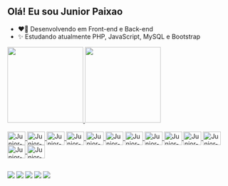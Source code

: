 ## Olá! Eu sou Junior Paixao

- ❤️‍🔥 Desenvolvendo em Front-end e Back-end
- ✨ Estudando atualmente PHP, JavaScript, MySQL e Bootstrap


<div>
    <a href="https://github.com/juniorti91">
    <img height="170em" src="https://github-readme-stats.vercel.app/api?username=juniorti91&show_icons=true&theme=highcontrast&include_all_commits=true&count_private=true"/>
    <img height="170em" src="https://github-readme-stats.vercel.app/api/top-langs/?username=juniorti91&layout=compact&langs_count=7&theme=highcontrast"/>
</div>

<div style="display: inline_block"><br>
    <img align="center" alt="Junior-Bootstrap" height="30" width="40" src="https://cdn.jsdelivr.net/gh/devicons/devicon/icons/bootstrap/bootstrap-plain-wordmark.svg">
    <img align="center" alt="Junior-Html" height="30" width="40" src="https://cdn.jsdelivr.net/gh/devicons/devicon/icons/html5/html5-original-wordmark.svg">
    <img align="center" alt="Junior-Css" height="30" width="40" src="https://cdn.jsdelivr.net/gh/devicons/devicon/icons/css3/css3-original-wordmark.svg">
    <img align="center" alt="Junior-Java" height="30" width="40" src="https://cdn.jsdelivr.net/gh/devicons/devicon/icons/java/java-original-wordmark.svg">
    <img align="center" alt="Junior-JavaScript" height="30" width="40" src="https://cdn.jsdelivr.net/gh/devicons/devicon/icons/javascript/javascript-original.svg">
    <img align="center" alt="Junior-C" height="30" width="40" src="https://cdn.jsdelivr.net/gh/devicons/devicon/icons/c/c-original.svg">
    <img align="center" alt="Junior-CSharp" height="30" width="40" src="https://cdn.jsdelivr.net/gh/devicons/devicon/icons/csharp/csharp-original.svg">
    <img align="center" alt="Junior-Php" height="30" width="40" src="https://cdn.jsdelivr.net/gh/devicons/devicon/icons/php/php-original.svg">
    <img align="center" alt="Junior-Laravel" height="30" width="40" src="https://cdn.jsdelivr.net/gh/devicons/devicon/icons/laravel/laravel-plain-wordmark.svg">
    <img align="center" alt="Junior-Composer" height="30" width="40" src="https://cdn.jsdelivr.net/gh/devicons/devicon/icons/composer/composer-original.svg">
    <img align="center" alt="Junior-Mysql" height="30" width="40" src="https://cdn.jsdelivr.net/gh/devicons/devicon/icons/mysql/mysql-original-wordmark.svg">
    <img align="center" alt="Junior-Postgre" height="30" width="40" src="https://cdn.jsdelivr.net/gh/devicons/devicon/icons/postgresql/postgresql-original-wordmark.svg">
    <img align="center" alt="Junior-Oracle" height="30" width="40" src="https://cdn.jsdelivr.net/gh/devicons/devicon/icons/oracle/oracle-original.svg">    
</div>

##

<div>
    <a href="https://www.instagram.com/juniorti91" target="_blank"><img src="https://img.shields.io/badge/Instagram-E4405F?style=for-the-badge&logo=instagram&logoColor=white" target="_blank"></a>
    <a href="mailto:juniortidesenvolvimento1@gmail.com"><img src="https://img.shields.io/badge/Gmail-D14836?style=for-the-badge&logo=gmail&logoColor=white" target="_blank"></a>
    <a href="https://www.linkedin.com/in/junior-paixao-8398a681/"><img src="https://img.shields.io/badge/LinkedIn-0077B5?style=for-the-badge&logo=linkedin&logoColor=white" target="_blank"></a>
    <a href="Link do Facebook"><img src="https://img.shields.io/badge/Facebook-1877F2?style=for-the-badge&logo=facebook&logoColor=white" target="_blank"></a>
    <a href="https://discord.gg/e9E9DcXT"><img src="https://img.shields.io/badge/Discord-7289DA?style=for-the-badge&logo=discord&logoColor=white" target="_blank"></a>
</div>
